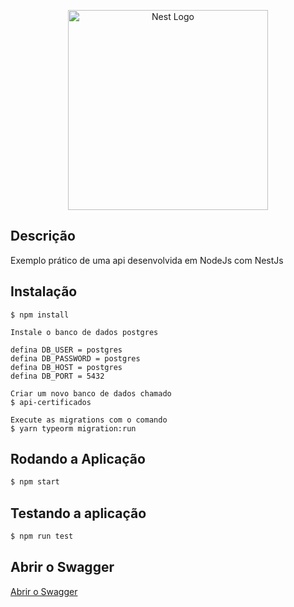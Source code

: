 <p align="center">
  <a href="http://nestjs.com/" target="blank"><img src="https://nestjs.com/img/logo_text.svg" width="320" alt="Nest Logo" /></a>
</p>

[circleci-image]: https://img.shields.io/circleci/build/github/nestjs/nest/master?token=abc123def456
[circleci-url]: https://circleci.com/gh/nestjs/nest


## Descrição

Exemplo prático de uma api desenvolvida em NodeJs com NestJs

## Instalação

```Instale as dependencias
$ npm install

Instale o banco de dados postgres

defina DB_USER = postgres
defina DB_PASSWORD = postgres
defina DB_HOST = postgres
defina DB_PORT = 5432

Criar um novo banco de dados chamado
$ api-certificados

Execute as migrations com o comando 
$ yarn typeorm migration:run
```

## Rodando a Aplicação

```bash
$ npm start

```

## Testando a aplicação

```bash
$ npm run test
```

## Abrir o Swagger


<a href="http://localhost:3002/api/" target="_blank" rel="noopener noreferrer">
Abrir o Swagger
</a>
